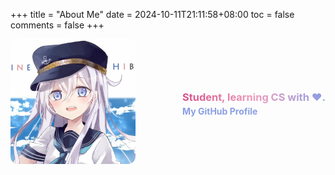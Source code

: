 +++
title = "About Me"
date = 2024-10-11T21:11:58+08:00
toc = false
comments = false
+++

<div style="display: flex; align-items: center;">
    <div style="margin-left: 0px;">
        <img src="./images/image.jpg" alt="My Avatar" style="width: 200px; height: 200px; border-radius: 6%;">
    </div>
    <div style="margin-left: 75px;">
        <h3 style="margin-bottom: 5px; background: linear-gradient(to right, #d64f88, #f09cbb, #8a9fe3);
            -webkit-background-clip: text;
            color: transparent;">
            Student, learning CS with ❤.
        </h3>
        <h4 style="margin-top: 0; line-height: 1.2;">
            <a href="https://github.com/perfsakuya" target="_blank" style="text-decoration: none; color: #8a9fe3;">
                My GitHub Profile
            </a>
        </h4>
    </div>
</div>
